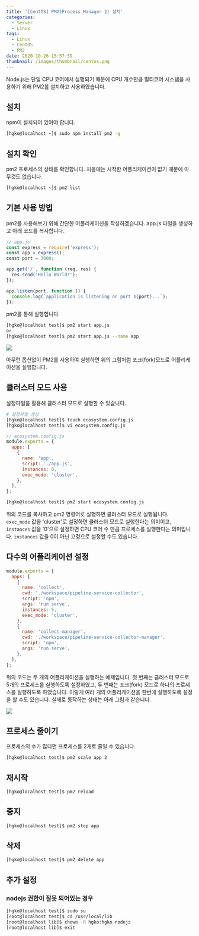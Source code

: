 ```yaml
---
title: '[CentOS] PM2(Process Manager 2) 설치'
categories:
  - Server
  - Linux
tags:
  - Linux
  - CentOS
  - PM2
date: 2020-10-26 15:57:59
thumbnail: /images/thumbnail/centos.png
---
```


Node.js는 단일 CPU 코어에서 실행되기 때문에 CPU 개수만큼 멀티코어 시스템을 사용하기 위해 PM2를 설치하고 사용하였습니다.

## 설치

npm이 설치되어 있어야 합니다.

```bash
[hgko@localhost ~]$ sudo npm install pm2 -g
```

## 설치 확인

pm2 프로세스의 상태를 확인합니다. 처음에는 시작한 어플리케이션이 없기 때문에 아무것도 없습니다.

```bash
[hgko@localhost ~]$ pm2 list
```

## 기본 사용 방법

pm2를 사용해보기 위해 간단한 어플리케이션을 작성하겠습니다. app.js 파일을 생성하고 아래 코드를 복사합니다.

```js
// app.js
const express = require('express');
const app = express();
const port = 3000;

app.get('/', function (req, res) {
  res.send('Hello World!');
});

app.listen(port, function () {
  console.log(`application is listening on port ${port}...`);
});
```

pm2를 통해 실행합니다.

```bash
[hgko@localhost test]$ pm2 start app.js
or
[hgko@localhost test]$ pm2 start app.js --name app
```

![](/images/linux/pm2_1.png)

아무런 옵션없이 PM2를 사용하여 실행하면 위의 그림처럼 포크(fork)모드로 어플리케이션을 실행합니다.

## 클러스터 모드 사용

설정파일을 활용해 클러스터 모드로 실행할 수 있습니다.

```bash
# 설정파일 생성
[hgko@localhost test]$ touch ecosystem.config.js
[hgko@localhost test]$ vi ecosystem.config.js
```

```js
// ecosystem.config.js
module.exports = {
  apps: [
    {
      name: 'app',
      script: './app.js',
      instances: 0,
      exec_mode: 'cluster',
    },
  ],
};
```

```bash
[hgko@localhost test]$ pm2 start ecosystem.config.js
```

위의 코드를 복사하고 pm2 명령어로 실행하면 클러스터 모드로 실행됩니다. `exec_mode` 값을 'cluster'로 설정하면 클러스터 모드로 실행한다는 의미이고, `instances` 값을 '0'으로 설정하면 CPU 코어 수 만큼 프로세스를 실행한다는 의미입니다. `instances` 값을 0이 아닌 고정으로 설정할 수도 있습니다.

## 다수의 어플리케이션 설정

```js
module.exports = {
  apps: [
    {
      name: 'collect',
      cwd: './workspace/pipeline-service-collector',
      script: 'npm',
      args: 'run serve',
      instances: 5,
      exec_mode: 'cluster',
    },
    {
      name: 'collect-manager',
      cwd: './workspace/pipeline-service-collector-manager',
      script: 'npm',
      args: 'run serve',
    },
  ],
};
```

위의 코드는 두 개의 어플리케이션을 실행하는 예제입니다. 첫 번째는 클러스터 모드로 5개의 프로세스를 실행하도록 설정하였고, 두 번째는 포크(fork) 모드로 하나의 프로세스를 실행하도록 하였습니다. 이렇게 여러 개의 어플리케이션을 한번에 실행하도록 설정을 할 수도 있습니다. 실제로 동작하는 상태는 아래 그림과 같습니다.

![](/images/linux/pm2_2.png)

## 프로세스 줄이기

프로세스의 수가 많다면 프로세스를 2개로 줄일 수 있습니다.

```bash
[hgko@localhost test]$ pm2 scale app 2
```

## 재시작

```bash
[hgko@localhost test]$ pm2 reload
```

## 중지

```bash
[hgko@localhost test]$ pm2 stop app
```

## 삭제

```bash
[hgko@localhost test]$ pm2 delete app
```

## 추가 설정

### nodejs 권한이 잘못 되어있는 경우

```bash
[hgko@localhost test]$ sudo su
[root@localhost test]$ cd /usr/local/lib
[root@localhost lib]$ chown -R hgko:hgko nodejs
[root@localhost lib]$ exit
```
